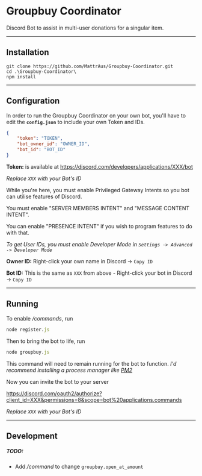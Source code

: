 # Groupbuy Coordinator
 Discord Bot to assist in multi-user donations for a singular item.

---

## Installation

```
git clone https://github.com/MattrAus/Groupbuy-Coordinator.git
cd .\Groupbuy-Coordinator\
npm install
```

---

## Configuration

In order to run the Groupbuy Coordinator on your own bot, you'll have to edit the **`config.json`** to include your own Token and IDs.

```json
{
    "token": "TOKEN",
    "bot_owner_id": "OWNER_ID",
    "bot_id": "BOT_ID"
}
```
**Token:** is available at https://discord.com/developers/applications/XXX/bot

*Replace `XXX` with your Bot's ID*

While you're here, you must enable Privileged Gateway Intents so you bot can utilise features of Discord.

You must enable "SERVER MEMBERS INTENT" and "MESSAGE CONTENT INTENT".

You can enable "PRESENCE INTENT" if you wish to program features to do with that.


*To get User IDs, you must enable Developer Mode in `Settings -> Advanced -> Developer Mode`* 

**Owner ID:** Right-click your own name in Discord -> `Copy ID`

**Bot ID:** This is the same as `XXX` from above - Right-click your bot in Discord -> `Copy ID`

---

## Running

To enable */commands*, run 
```javascript
node register.js
```

Then to bring the bot to life, run
```javascript
node groupbuy.js
```

This command will need to remain running for the bot to function.
*I'd recommend installing a process manager like [PM2](https://discordjs.guide/improving-dev-environment/pm2.html#installation)*


Now you can invite the bot to your server

https://discord.com/oauth2/authorize?client_id=XXX&permissions=8&scope=bot%20applications.commands

*Replace `XXX` with your Bot's ID*

---

## Development

##### TODO:
* Add */command* to change `groupbuy.open_at_amount`
